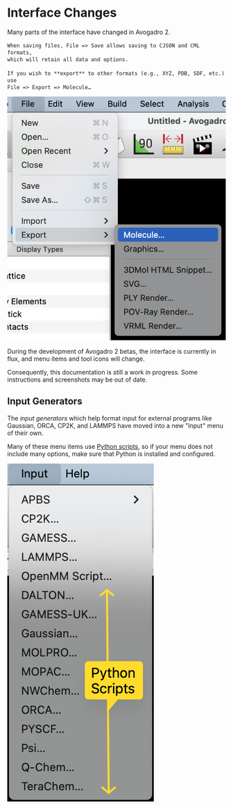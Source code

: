 # Interface Changes

Many parts of the interface have changed in Avogadro 2.

```{warning}
When saving files, File => Save allows saving to CJSON and CML formats,
which will retain all data and options.

If you wish to **export** to other formats (e.g., XYZ, PDB, SDF, etc.) use
File => Export => Molecule…
```

![Screenshot indicating File => Export => Molecule menu item](../../_static/FileExportMolecule.png)

During the development of Avogadro 2 betas, the interface is currently in flux,
and menu items and tool icons will change.

Consequently, this documentation is still a work in progress. Some instructions and screenshots may be out of date.

## Input Generators

The *input generators* which help format input for external programs like Gaussian, ORCA, CP2K, and LAMMPS have moved into a new "Input" menu of their own.

Many of these menu items use [Python scripts](input-generators), so if your menu does not include many options, make sure that Python is installed and configured.

![Screenshot indicating Input menu and commands from Python scripts](../../_static/InputMenu.png)
